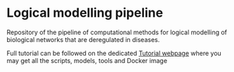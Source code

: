 # Logical modelling pipeline
Repository of the pipeline of computational methods for logical modelling of biological networks that are deregulated in diseases.

Full tutorial can be followed on the dedicated [Tutorial webpage](https://github.com/sysbio-curie/Logical_modelling_pipeline/blob/master/doc/Tutorial_Cohen.md) where you may get all the scripts, models, tools and Docker image
